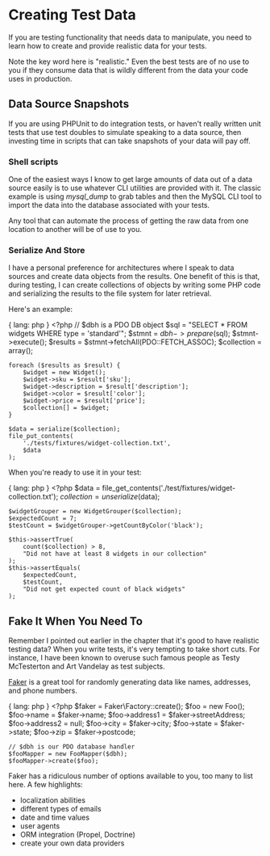 # Creating Test Data
If you are testing functionality that needs data to manipulate,
you need to learn how to create and provide realistic data for your
tests.

Note the key word here is "realistic." Even the best tests are
of no use to you if they consume data that is wildly different
from the data your code uses in production.

## Data Source Snapshots
If you are using PHPUnit to do integration tests, or
haven't really written unit tests that use test doubles
to simulate speaking to a data source, then investing
time in scripts that can take snapshots of your data
will pay off.

### Shell scripts
One of the easiest ways I know to get large amounts
of data out of a data source easily is to use whatever
CLI utilities are provided with it. The classic
example is using *mysql_dump* to grab tables and
then the MySQL CLI tool to import the data into
the database associated with your tests.

Any tool that can automate the process of
getting the raw data from one location to another
will be of use to you.

### Serialize And Store
I have a personal preference for architectures where I speak to data
sources and create data objects from the results. One benefit of
this is that, during testing, I can create collections of objects
by writing some PHP code and serializing the results to the
file system for later retrieval.

Here's an example:

{ lang: php }
    <?php
    // $dbh is a PDO DB object
    $sql = "SELECT * FROM widgets WHERE type = 'standard'";
    $stmnt = $dbh->prepare($sql);
    $stmnt->execute();
    $results = $stmnt->fetchAll(PDO::FETCH_ASSOC);
    $collection = array();

    foreach ($results as $result) {
        $widget = new Widget();
        $widget->sku = $result['sku'];
        $widget->description = $result['description'];
        $widget->color = $result['color'];
        $widget->price = $result['price'];
        $collection[] = $widget;
    }

    $data = serialize($collection);
    file_put_contents(
        './tests/fixtures/widget-collection.txt',
        $data
    );

When you're ready to use it in your test:

{ lang: php }
    <?php
    $data = file_get_contents('./test/fixtures/widget-collection.txt');
    $collection = unserialize($data);

    $widgetGrouper = new WidgetGrouper($collection);
    $expectedCount = 7;
    $testCount = $widgetGrouper->getCountByColor('black');

    $this->assertTrue(
        count($collection) > 8,
        "Did not have at least 8 widgets in our collection"
    );
    $this->assertEquals(
        $expectedCount,
        $testCount,
        "Did not get expected count of black widgets"
    );

## Fake It When You Need To 

Remember I pointed out earlier in the chapter that it's good
to have realistic testing data? When you write tests, it's very
tempting to take short cuts. For instance, I have been
known to overuse such famous people as Testy McTesterton and
Art Vandelay as test subjects.

[Faker](https://github.com/fzaninotto/Faker) is a great tool for randomly
generating data like names, addresses, and phone numbers.

{ lang: php }
    <?php
    $faker = Faker\Factory::create();
    $foo = new Foo();
    $foo->name = $faker->name;
    $foo->address1 = $faker->streetAddress;
    $foo->address2 = null;
    $foo->city = $faker->city;
    $foo->state = $faker->state;
    $foo->zip = $faker->postcode;

    // $dbh is our PDO database handler
    $fooMapper = new FooMapper($dbh);
    $fooMapper->create($foo);

Faker has a ridiculous number of options available to you, too many to
list here. A few highlights:

* localization abilities
* different types of emails
* date and time values
* user agents
* ORM integration (Propel, Doctrine)
* create your own data providers

